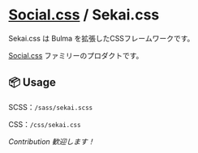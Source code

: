 # [Social.css](https://github.com/mtsgi/social-css) / Sekai.css

Sekai.css は Bulma を拡張したCSSフレームワークです。

[Social.css](https://github.com/mtsgi/social-css) ファミリーのプロダクトです。

## 📦 Usage

SCSS：`/sass/sekai.scss`

CSS：`/css/sekai.css`

*Contribution 歓迎します！*
